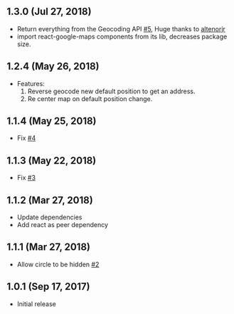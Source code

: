 1.3.0 (Jul 27, 2018)
-------------
- Return everything from the Geocoding API [#5](https://github.com/rameshsyn/react-location-picker/pull/5), Huge thanks to [altenorjr](https://github.com/altenorjr)
- import react-google-maps components from its lib, decreases package size.

1.2.4 (May 26, 2018)
-------------
- Features:
  1. Reverse geocode new default position to get an address.
  2. Re center map on default position change.

1.1.4 (May 25, 2018)
-------------
- Fix [#4](https://github.com/rameshsyn/react-location-picker/issues/4)

1.1.3 (May 22, 2018)
-------------
- Fix [#3](https://github.com/rameshsyn/react-location-picker/issues/3)

1.1.2 (Mar 27, 2018)
-------------
- Update dependencies
- Add react as peer dependency

1.1.1 (Mar 27, 2018)
------------
- Allow circle to be hidden [#2](https://github.com/rameshsyn/react-location-picker/pull/2)

1.0.1 (Sep 17, 2017)
------------

- Initial release

